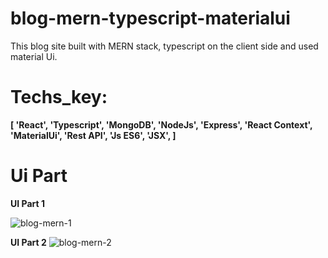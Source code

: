 # blog-mern-typescript-materialui 
This blog site built with MERN stack,  typescript on the client side and used material Ui. 

 # Techs_key: 
 **[
      'React',
      'Typescript',
      'MongoDB',
      'NodeJs',
      'Express',
      'React Context',
      'MaterialUi',
      'Rest API',
      'Js ES6',
      'JSX',
    ]**

# Ui Part 

**UI Part 1** 

![blog-mern-1](https://user-images.githubusercontent.com/55433159/128838884-b5198151-7bad-4c22-9287-75141eb59cf1.gif)

**UI Part 2** 
![blog-mern-2](https://user-images.githubusercontent.com/55433159/128838023-54e0dac3-836a-4481-85b2-faacea752ea7.gif)

